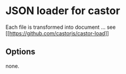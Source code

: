 JSON loader for castor
=====================

Each file is transformed into document ... see [[https://github.com/castorjs/castor-load]]

Options
-------

none.

